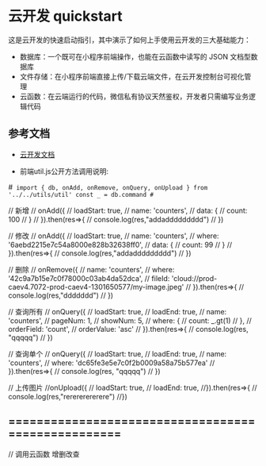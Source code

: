 # 云开发 quickstart

这是云开发的快速启动指引，其中演示了如何上手使用云开发的三大基础能力：

- 数据库：一个既可在小程序前端操作，也能在云函数中读写的 JSON 文档型数据库
- 文件存储：在小程序前端直接上传/下载云端文件，在云开发控制台可视化管理
- 云函数：在云端运行的代码，微信私有协议天然鉴权，开发者只需编写业务逻辑代码

## 参考文档

- [云开发文档](https://developers.weixin.qq.com/miniprogram/dev/wxcloud/basis/getting-started.html)

- 前端util.js公开方法调用说明:

#```
import { db, onAdd, onRemove, onQuery, onUpload } from '../../utils/util'
const _ = db.command
#```

// 新增
// onAdd({
//   loadStart: true,
//   name: 'counters',
//   data: {
//     count: 100
//   }
// }).then(res=>{
//   console.log(res,"addaddddddddd")
// })

// 修改
// onAdd({
//   loadStart: true,
//   name: 'counters',
//   where: '6aebd2215e7c54a8000e828b32638ff0',
//   data: {
//     count: 99
//   }
// }).then(res=>{
//   console.log(res,"addaddddddddd")
// })

// 删除
// onRemove({
//   name: 'counters',
//   where: '42c9a7b15e7c0f78000c03ab4da52dca',
//   fileId: 'cloud://prod-caev4.7072-prod-caev4-1301650577/my-image.jpeg'
// }).then(res=>{
//   console.log(res,"ddddddd")
// })

// 查询所有
// onQuery({
//   loadStart: true,
//   loadEnd: true,
//   name: 'counters',
//   pageNum: 1,
//   showNum: 5,
//   where: {
//     count: _.gt(1)
//   },
//   orderField: 'count',
//   orderValue: 'asc'
// }).then(res=>{
//   console.log(res, "qqqqq")
// })

// 查询单个
// onQuery({
//   loadStart: true,
//   loadEnd: true,
//   name: 'counters',
//   where: 'dc65fe3e5e7c0f2b0009a58a75b577ea'
// }).then(res=>{
//   console.log(res, "qqqqq")
// })

// 上传图片
//onUpload({
//  loadStart: true,
//  loadEnd: true,
//}).then(res=>{
//  console.log(res,"rerererererere")
//})

## ===================================================
// 调用云函数 增删改查
